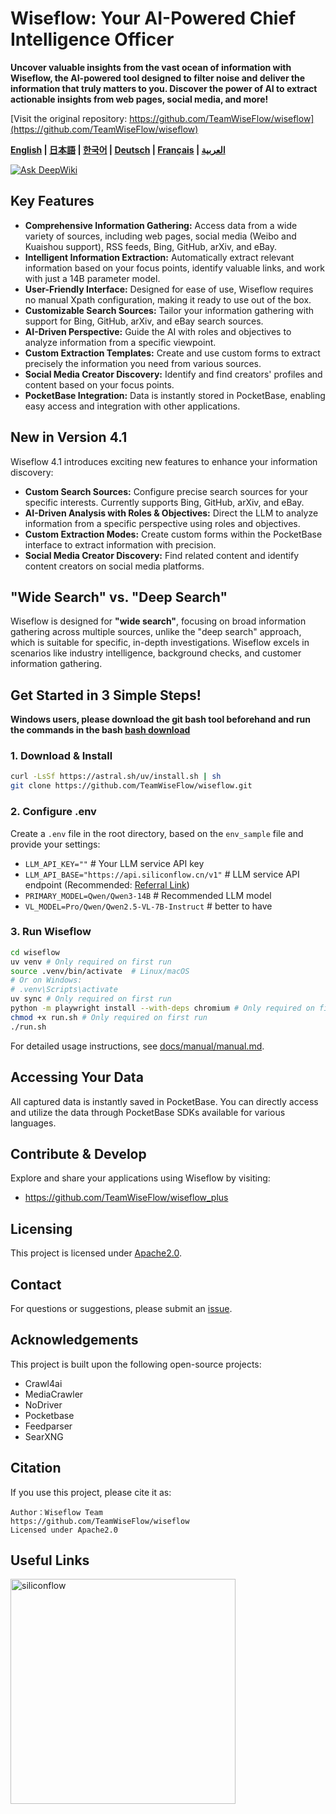 # Wiseflow: Your AI-Powered Chief Intelligence Officer

**Uncover valuable insights from the vast ocean of information with Wiseflow, the AI-powered tool designed to filter noise and deliver the information that truly matters to you.  Discover the power of AI to extract actionable insights from web pages, social media, and more!**

[Visit the original repository:  https://github.com/TeamWiseFlow/wiseflow](https://github.com/TeamWiseFlow/wiseflow)

**[English](README_EN.md) | [日本語](README_JP.md) | [한국어](README_KR.md) | [Deutsch](README_DE.md) | [Français](README_FR.md) | [العربية](README_AR.md)**

[![Ask DeepWiki](https://deepwiki.com/badge.svg)](https://deepwiki.com/TeamWiseFlow/wiseflow)

## Key Features

*   **Comprehensive Information Gathering:**  Access data from a wide variety of sources, including web pages, social media (Weibo and Kuaishou support), RSS feeds, Bing, GitHub, arXiv, and eBay.
*   **Intelligent Information Extraction:** Automatically extract relevant information based on your focus points, identify valuable links, and work with just a 14B parameter model.
*   **User-Friendly Interface:** Designed for ease of use, Wiseflow requires no manual Xpath configuration, making it ready to use out of the box.
*   **Customizable Search Sources:** Tailor your information gathering with support for Bing, GitHub, arXiv, and eBay search sources.
*   **AI-Driven Perspective:** Guide the AI with roles and objectives to analyze information from a specific viewpoint.
*   **Custom Extraction Templates:** Create and use custom forms to extract precisely the information you need from various sources.
*   **Social Media Creator Discovery:** Identify and find creators' profiles and content based on your focus points.
*   **PocketBase Integration:** Data is instantly stored in PocketBase, enabling easy access and integration with other applications.

## New in Version 4.1

Wiseflow 4.1 introduces exciting new features to enhance your information discovery:

*   **Custom Search Sources:** Configure precise search sources for your specific interests.  Currently supports Bing, GitHub, arXiv, and eBay.
*   **AI-Driven Analysis with Roles & Objectives:** Direct the LLM to analyze information from a specific perspective using roles and objectives.
*   **Custom Extraction Modes:** Create custom forms within the PocketBase interface to extract information with precision.
*   **Social Media Creator Discovery:** Find related content and identify content creators on social media platforms.

## "Wide Search" vs. "Deep Search"

Wiseflow is designed for **"wide search"**, focusing on broad information gathering across multiple sources, unlike the "deep search" approach, which is suitable for specific, in-depth investigations.  Wiseflow excels in scenarios like industry intelligence, background checks, and customer information gathering.

## Get Started in 3 Simple Steps!

**Windows users, please download the git bash tool beforehand and run the commands in the bash [bash download](https://git-scm.com/downloads/win)**

### 1. Download & Install

```bash
curl -LsSf https://astral.sh/uv/install.sh | sh
git clone https://github.com/TeamWiseFlow/wiseflow.git
```

### 2. Configure .env

Create a `.env` file in the root directory, based on the `env_sample` file and provide your settings:

*   `LLM_API_KEY=""` # Your LLM service API key
*   `LLM_API_BASE="https://api.siliconflow.cn/v1"` # LLM service API endpoint (Recommended: [Referral Link](https://cloud.siliconflow.cn/i/WNLYbBpi))
*   `PRIMARY_MODEL=Qwen/Qwen3-14B` # Recommended LLM model
*   `VL_MODEL=Pro/Qwen/Qwen2.5-VL-7B-Instruct` # better to have

### 3. Run Wiseflow

```bash
cd wiseflow
uv venv # Only required on first run
source .venv/bin/activate  # Linux/macOS
# Or on Windows:
# .venv\Scripts\activate
uv sync # Only required on first run
python -m playwright install --with-deps chromium # Only required on first run
chmod +x run.sh # Only required on first run
./run.sh
```

For detailed usage instructions, see [docs/manual/manual.md](./docs/manual/manual.md).

## Accessing Your Data

All captured data is instantly saved in PocketBase. You can directly access and utilize the data through PocketBase SDKs available for various languages.

## Contribute & Develop

Explore and share your applications using Wiseflow by visiting:

*   https://github.com/TeamWiseFlow/wiseflow_plus

## Licensing

This project is licensed under [Apache2.0](LICENSE).

## Contact

For questions or suggestions, please submit an [issue](https://github.com/TeamWiseFlow/wiseflow/issues).

## Acknowledgements

This project is built upon the following open-source projects:

*   Crawl4ai
*   MediaCrawler
*   NoDriver
*   Pocketbase
*   Feedparser
*   SearXNG

## Citation

If you use this project, please cite it as:

```
Author：Wiseflow Team
https://github.com/TeamWiseFlow/wiseflow
Licensed under Apache2.0
```

## Useful Links

[<img src="docs/logos/SiliconFlow.png" alt="siliconflow" width="360">](https://siliconflow.com/)